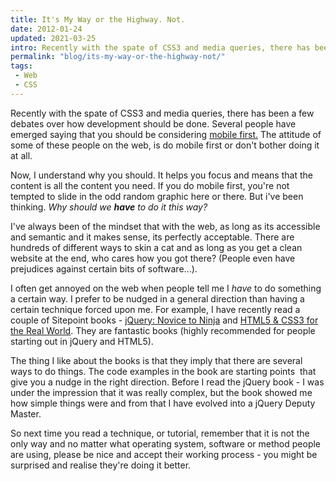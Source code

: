 ```yaml
---
title: It's My Way or the Highway. Not.
date: 2012-01-24
updated: 2021-03-25
intro: Recently with the spate of CSS3 and media queries, there has been a few debates over how development should be done.
permalink: "blog/its-my-way-or-the-highway-not/"
tags:
 - Web
 - CSS
---
```


Recently with the spate of CSS3 and media queries, there has been a few debates over how development should be done. Several people have emerged saying that you should be considering [mobile first.](http://www.netmagazine.com/features/mobile-first) The attitude of some of these people on the web, is do mobile first or don't bother doing it at all.

Now, I understand why you should. It helps you focus and means that the content is all the content you need. If you do mobile first, you're not tempted to slide in the odd random graphic here or there. But i've been thinking. _Why should we **have** to do it this way?_

I've always been of the mindset that with the web, as long as its accessible and semantic and it makes sense, its perfectly acceptable. There are hundreds of different ways to skin a cat and as long as you get a clean website at the end, who cares how you got there? (People even have prejudices against certain bits of software...).

I often get annoyed on the web when people tell me I _have_ to do something a certain way. I prefer to be nudged in a general direction than having a certain technique forced upon me. For example, I have recently read a couple of Sitepoint books - [jQuery: Novice to Ninja](http://www.sitepoint.com/books/jquery1/) and [HTML5 & CSS3 for the Real World](http://www.sitepoint.com/books/htmlcss1/). They are fantastic books (highly recommended for people starting out in jQuery and HTML5).

The thing I like about the books is that they imply that there are several ways to do things. The code examples in the book are starting points  that give you a nudge in the right direction. Before I read the jQuery book - I was under the impression that it was really complex, but the book showed me how simple things were and from that I have evolved into a jQuery Deputy Master.

So next time you read a technique, or tutorial, remember that it is not the only way and no matter what operating system, software or method people are using, please be nice and accept their working process - you might be surprised and realise they're doing it better.
